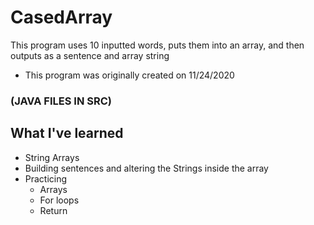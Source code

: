 # CasedArray

This program uses 10 inputted words, puts them into an array, and then outputs as a sentence and array string
* This program was originally created on 11/24/2020

### (JAVA FILES IN SRC)

## What I've learned
* String Arrays
* Building sentences and altering the Strings inside the array
* Practicing
  * Arrays
  * For loops
  * Return
  

